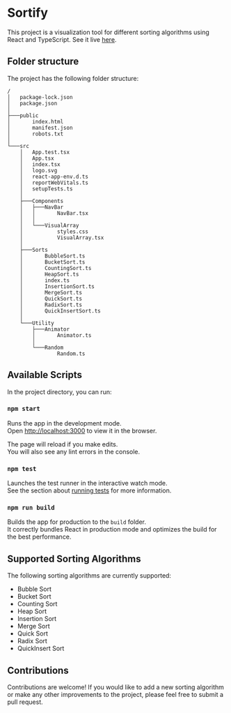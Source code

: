 # Sortify
This project is a visualization tool for different sorting algorithms using React and TypeScript. See it live [here](https://thanatos095.github.io/Sortify/).

## Folder structure
The project has the following folder structure:
```
/
│   package-lock.json
│   package.json
│
├───public
│       index.html
│       manifest.json
│       robots.txt
│
└───src
    │   App.test.tsx
    │   App.tsx
    │   index.tsx
    │   logo.svg
    │   react-app-env.d.ts
    │   reportWebVitals.ts
    │   setupTests.ts
    │
    ├───Components
    │   ├───NavBar
    │   │       NavBar.tsx
    │   │
    │   └───VisualArray
    │           styles.css
    │           VisualArray.tsx
    │
    ├───Sorts
    │       BubbleSort.ts
    │       BucketSort.ts
    │       CountingSort.ts
    │       HeapSort.ts
    │       index.ts
    │       InsertionSort.ts
    │       MergeSort.ts
    │       QuickSort.ts
    │       RadixSort.ts
    │       QuickInsertSort.ts
    │
    └───Utility
        ├───Animator
        │       Animator.ts
        │
        └───Random
                Random.ts
```
## Available Scripts

In the project directory, you can run:

### `npm start`

Runs the app in the development mode.\
Open [http://localhost:3000](http://localhost:3000) to view it in the browser.

The page will reload if you make edits.\
You will also see any lint errors in the console.

### `npm test`

Launches the test runner in the interactive watch mode.\
See the section about [running tests](https://facebook.github.io/create-react-app/docs/running-tests) for more information.

### `npm run build`

Builds the app for production to the `build` folder.\
It correctly bundles React in production mode and optimizes the build for the best performance.

## Supported Sorting Algorithms
The following sorting algorithms are currently supported:
+ Bubble Sort
+ Bucket Sort
+ Counting Sort
+ Heap Sort
+ Insertion Sort
+ Merge Sort
+ Quick Sort
+ Radix Sort
+ QuickInsert Sort
## Contributions
Contributions are welcome! If you would like to add a new sorting algorithm or make any other improvements to the project, please feel free to submit a pull request.
